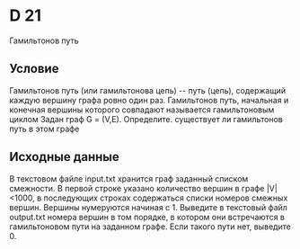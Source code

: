 # D 21
 Гамильтонов путь
## Условие
Гамильтонов путь (или гамильтонова цепь) -- путь (цепь), содержащий каждую вершину графа ровно один раз. Гамильтонов путь, начальная и конечная вершины которого совпадают называется гамильтоновым циклом
Задан граф G = (V,E). Определите. существует ли гамильтонов путь в этом графе

## Исходные данные
В текстовом файле input.txt хранится граф заданный списком смежности. В первой cтроке указано количество вершин в графе |V| <1000, в последующих строках содержаться списки номеров смежных вершин.
Вершины нумеруются начиная с 1. Выведите в текстовый файл output.txt номера вершин в том порядке, в котором они встречаются в гамильтоновом пути на заданном графе. Если такого пути нет, выведите 0.
